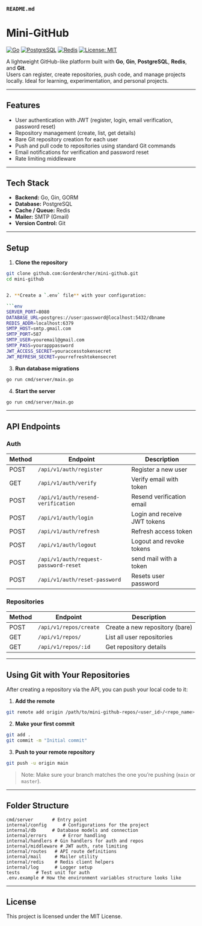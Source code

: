 ### `README.md`


# Mini-GitHub

[![Go](https://img.shields.io/badge/Go-1.21-blue?logo=go)](https://golang.org/)
[![PostgreSQL](https://img.shields.io/badge/PostgreSQL-15-blue?logo=postgresql)](https://www.postgresql.org/)
[![Redis](https://img.shields.io/badge/Redis-7-orange?logo=redis)](https://redis.io/)
[![License: MIT](https://img.shields.io/badge/License-MIT-green.svg)](LICENSE)

A lightweight GitHub-like platform built with **Go**, **Gin**, **PostgreSQL**, **Redis**, and **Git**.  
Users can register, create repositories, push code, and manage projects locally. Ideal for learning, experimentation, and personal projects.

---

## Features

- User authentication with JWT (register, login, email verification, password reset)
- Repository management (create, list, get details)
- Bare Git repository creation for each user
- Push and pull code to repositories using standard Git commands
- Email notifications for verification and password reset
- Rate limiting middleware

---

## Tech Stack

- **Backend:** Go, Gin, GORM  
- **Database:** PostgreSQL  
- **Cache / Queue:** Redis  
- **Mailer:** SMTP (Gmail)  
- **Version Control:** Git  

---

## Setup

1. **Clone the repository**

```bash
git clone github.com:GordenArcher/mini-github.git
cd mini-github


2. **Create a `.env` file** with your configuration:

```env
SERVER_PORT=8080
DATABASE_URL=postgres://user:password@localhost:5432/dbname
REDIS_ADDR=localhost:6379
SMTP_HOST=smtp.gmail.com
SMTP_PORT=587
SMTP_USER=youremail@gmail.com
SMTP_PASS=yourapppassword
JWT_ACCESS_SECRET=youraccesstokensecret
JWT_REFRESH_SECRET=yourrefreshtokensecret
```

3. **Run database migrations**

```bash
go run cmd/server/main.go
```

4. **Start the server**

```bash
go run cmd/server/main.go
```

---

## API Endpoints

### Auth

| Method | Endpoint                             | Description                  |
| ------ | ----------------------------------   | ---------------------------- |
| POST   | `/api/v1/auth/register`              | Register a new user          |
| GET    | `/api/v1/auth/verify`                | Verify email with token      |
| POST   | `/api/v1/auth/resend-verification`   | Resend verification email    |
| POST   | `/api/v1/auth/login`                 | Login and receive JWT tokens |
| POST   | `/api/v1/auth/refresh`               | Refresh access token         |
| POST   | `/api/v1/auth/logout`                | Logout and revoke tokens     |
| POST   | `/api/v1/auth/request-password-reset`| send mail with a token       |
| POST   | `/api/v1/auth/reset-password`        | Resets user password         |

### Repositories

| Method | Endpoint               | Description                    |
| ------ | ---------------------- | ------------------------------ |
| POST   | `/api/v1/repos/create` | Create a new repository (bare) |
| GET    | `/api/v1/repos/`       | List all user repositories     |
| GET    | `/api/v1/repos/:id`    | Get repository details         |

---

## Using Git with Your Repositories

After creating a repository via the API, you can push your local code to it:

1. **Add the remote**

```bash
git remote add origin /path/to/mini-github-repos/<user_id>/<repo_name>.git
```

2. **Make your first commit**

```bash
git add .
git commit -m "Initial commit"
```

3. **Push to your remote repository**

```bash
git push -u origin main
```

> Note: Make sure your branch matches the one you’re pushing (`main` or `master`).

---

## Folder Structure

```
cmd/server       # Entry point
internal/config      # Configurations for the project
internal/db      # Database models and connection
internal/errors      # Error handling
internal/handlers # Gin handlers for auth and repos
internal/middleware # JWT auth, rate limiting
internal/routes   # API route definitions
internal/mail     # Mailer utility
internal/redis    # Redis client helpers
internal/log      # Logger setup
tests      # Test unit for auth
.env.example # How the environment variables structure looks like 
```

---

## License

This project is licensed under the MIT License.

```
